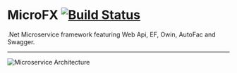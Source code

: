 # MicroFX [![Build Status](https://travis-ci.org/NinjaRocks/MicroFx.svg?branch=master)](https://travis-ci.org/NinjaRocks/MicroFx) 

.Net Microservice framework featuring Web Api, EF, Owin, AutoFac and Swagger.


-------------





![Microservice Architecture](https://i-msdn.sec.s-msft.com/dynimg/IC838040.png)


